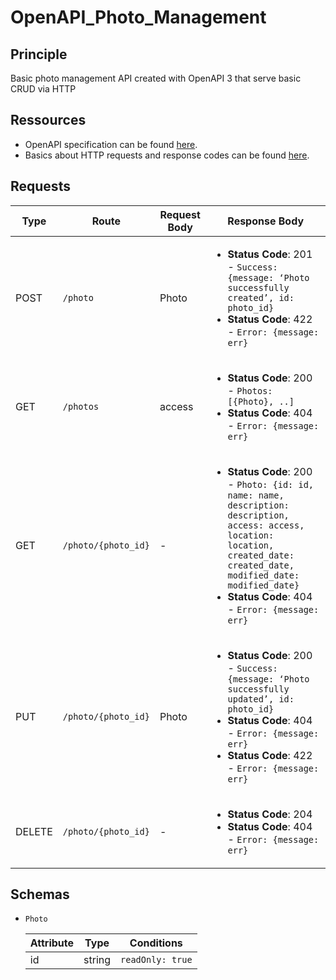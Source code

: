 # OpenAPI_Photo_Management

## Principle

Basic photo management API created with OpenAPI 3 that serve basic CRUD via HTTP

## Ressources

* OpenAPI specification can be found [here](https://swagger.io/specification/).
* Basics about HTTP requests and response codes can be found [here](https://www.restapitutorial.com/lessons/httpmethods.html).


## Requests

| Type | Route | Request Body | Response Body |
| --- | --- | ---| --- |
| POST | `/photo`|Photo|<ul><li> **Status Code**: 201 - `Success: {message: ‘Photo successfully created’, id: photo_id}`</li><li>**Status Code**: 422 - `Error: {message: err}`</li></ul>|
| GET |`/photos`|access|<ul><li>**Status Code**: 200 - `Photos: [{Photo}, ..]`  </li><li>**Status Code**: 404 -  `Error: {message: err}`  </li></ul>|
| GET |`/photo/{photo_id}`|-|<ul><li>**Status Code**: 200 - `Photo: {id: id, name: name, description: description, access: access, location: location, created_date: created_date, modified_date: modified_date}`  </li><li>**Status Code**: 404 -  `Error: {message: err}`  </li></ul>|
| PUT |`/photo/{photo_id}`|Photo|<ul><li>**Status Code**: 200 - `Success: {message: ‘Photo successfully updated’, id: photo_id}`  </li><li>**Status Code**: 404 -  `Error: {message: err}`</li><li>**Status Code**: 422 -  `Error: {message: err}`  </li></ul>|
| DELETE |`/photo/{photo_id}`|-|<ul><li>**Status Code**: 204  </li><li>**Status Code**: 404 -  `Error: {message: err}`  </li></ul>|

## Schemas

* `Photo`

    | Attribute | Type | Conditions |
    | --- | --- | --- |
    | id | string | `readOnly: true` |
